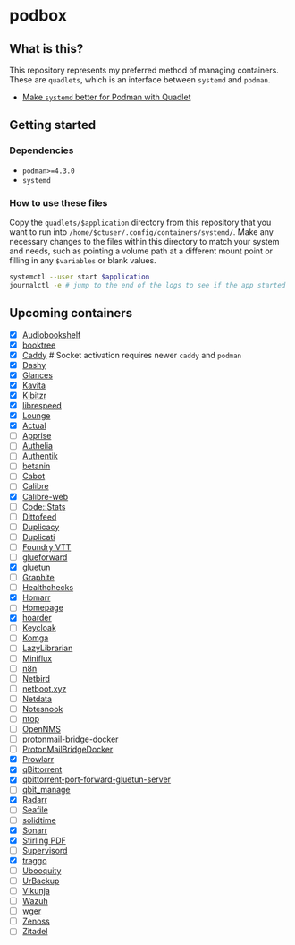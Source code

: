 # podbox

## What is this?

This repository represents my preferred method of managing containers. These
are `quadlets`, which is an interface between `systemd` and `podman`.

- [Make `systemd` better for Podman with Quadlet](https://www.redhat.com/en/blog/quadlet-podman)

## Getting started

### Dependencies

- `podman>=4.3.0`
- `systemd`

### How to use these files

Copy the `quadlets/$application` directory from this repository that you want to run
into `/home/$ctuser/.config/containers/systemd/`. Make any necessary changes to
the files within this directory to match your system and needs, such as
pointing a volume path at a different mount point or filling in any
`$variables` or blank values.

```bash
systemctl --user start $application
journalctl -e # jump to the end of the logs to see if the app started
```

## Upcoming containers

- [x] [Audiobookshelf](https://www.audiobookshelf.org/)
- [x] [booktree](https://github.com/myxdvz/booktree)
- [x] [Caddy](https://caddyserver.com) # Socket activation requires newer `caddy` and `podman`
- [x] [Dashy](https://dashy.to)
- [x] [Glances](https://nicolargo.github.io/glances/)
- [x] [Kavita](https://kavitareader.com)
- [x] [Kibitzr](https://kibitzr.github.io/)
- [x] [librespeed](https://librespeed.org)
- [x] [Lounge](https://thelounge.chat)
- [x] [Actual](https://actualbudget.github.io/docs/)
- [ ] [Apprise](https://github.com/caronc/apprise)
- [ ] [Authelia](https://www.authelia.com/)
- [ ] [Authentik](https://goauthentik.io/)
- [ ] [betanin](https://github.com/sentriz/betanin)
- [ ] [Cabot](https://cabotapp.com/)
- [ ] [Calibre](https://github.com/linuxserver/docker-calibre)
- [x] [Calibre-web](https://github.com/janeczku/calibre-web)
- [ ] [Code::Stats](https://codestats.net/)
- [ ] [Dittofeed](https://www.dittofeed.com)
- [ ] [Duplicacy](https://duplicacy.com/)
- [ ] [Duplicati](https://duplicati.com/)
- [ ] [Foundry VTT](https://foundryvtt.com)
- [ ] [glueforward](https://github.com/GeoffreyCoulaud/glueforward)
- [x] [gluetun](https://github.com/qdm12/gluetun)
- [ ] [Graphite](https://graphiteapp.org/)
- [ ] [Healthchecks](https://healthchecks.io/)
- [x] [Homarr](https://homarr.dev/)
- [ ] [Homepage](https://gethomepage.dev/)
- [x] [hoarder](https://hoarder.app/)
- [ ] [Keycloak](https://www.keycloak.org)
- [ ] [Komga](https://komga.org/)
- [ ] [LazyLibrarian](https://lazylibrarian.gitlab.io/)
- [ ] [Miniflux](https://miniflux.app/)
- [ ] [n8n](https://n8n.io/)
- [ ] [Netbird](https://netbird.io/)
- [ ] [netboot.xyz](https://netboot.xyz)
- [ ] [Netdata](https://www.netdata.cloud/)
- [ ] [Notesnook](https://github.com/streetwriters/notesnook-sync-server)
- [ ] [ntop](https://www.ntop.org/)
- [ ] [OpenNMS](https://www.opennms.org/)
- [ ] [protonmail-bridge-docker](https://github.com/shenxn/protonmail-bridge-docker)
- [ ] [ProtonMailBridgeDocker](https://github.com/VideoCurio/ProtonMailBridgeDocker)
- [x] [Prowlarr](https://prowlarr.com)
- [x] [qBittorrent](https://qbittorrent.org)
- [x] [qbittorrent-port-forward-gluetun-server](https://github.com/mjmeli/qbittorrent-port-forward-gluetun-server)
- [ ] [qbit_manage](https://github.com/StuffAnThings/qbit_manage)
- [x] [Radarr](https://radarr.video)
- [ ] [Seafile](https://www.seafile.com)
- [ ] [solidtime](https://docs.solidtime.io/self-hosting/intro)
- [x] [Sonarr](https://sonarr.tv)
- [x] [Stirling PDF](https://stirlingpdf.io)
- [ ] [Supervisord](http://supervisord.org/)
- [x] [traggo](https://traggo.net)
- [ ] [Ubooquity](https://vaemendis.net/ubooquity/)
- [ ] [UrBackup](https://urbackup.org)
- [ ] [Vikunja](https://vikunja.io)
- [ ] [Wazuh](https://wazuh.com/)
- [ ] [wger](https://wger.de/)
- [ ] [Zenoss](https://www.zenoss.com/)
- [ ] [Zitadel](https://zitadel.com/)
